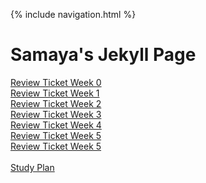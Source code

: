 {% include navigation.html %}
# Samaya's Jekyll Page
<a href="https://github.com/samayass/Tri3-Samaya/issues/1">Review Ticket Week 0</a><br>
<a href="https://github.com/samayass/Tri3-Samaya/issues/2">Review Ticket Week 1</a><br>
<a href="https://github.com/samayass/Tri3-Samaya/issues/4">Review Ticket Week 2</a><br>
<a href="https://github.com/samayass/Tri3-Samaya/issues/5">Review Ticket Week 3</a><br>
<a href="https://github.com/samayass/Tri3-Samaya/issues/6">Review Ticket Week 4</a><br>
<a href="https://github.com/samayass/Tri3-Samaya/issues/8">Review Ticket Week 5</a><br>
<a href="https://github.com/samayass/Tri3-Samaya/issues/9">Review Ticket Week 5</a><br>
<br>
<a href="https://github.com/samayass/Tri3-Samaya/issues/7">Study Plan</a><br>




